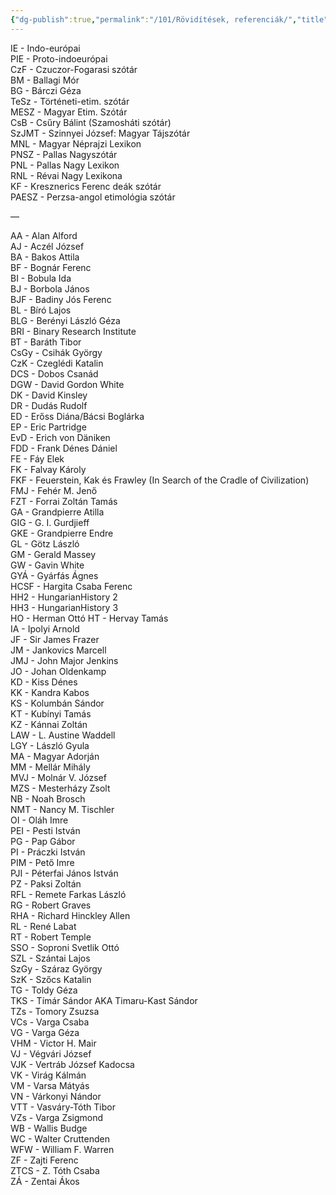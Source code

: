 ```yaml
---
{"dg-publish":true,"permalink":"/101/Rövidítések, referenciák/","title":"Rövidítések, referenciák","created":"2023-10-04T07:50","updated":"2023-11-21T11:22"}
---
```



IE - Indo-európai  
PIE - Proto-indoeurópai  
CzF - Czuczor-Fogarasi szótár  
BM - Ballagi Mór  
BG - Bárczi Géza  
TeSz - Történeti-etim. szótár  
MESZ - Magyar Etim. Szótár  
CsB - Csűry Bálint (Szamosháti szótár)  
SzJMT - Szinnyei József: Magyar Tájszótár  
MNL - Magyar Néprajzi Lexikon  
PNSZ - Pallas Nagyszótár  
PNL - Pallas Nagy Lexikon  
RNL - Révai Nagy Lexikona  
KF - Kresznerics Ferenc deák szótár  
PAESZ - Perzsa-angol etimológia szótár  

—  

AA - Alan Alford  
AJ - Aczél József  
BA - Bakos Attila  
BF - Bognár Ferenc  
BI - Bobula Ida  
BJ - Borbola János  
BJF - Badiny Jós Ferenc  
BL - Bíró Lajos  
BLG - Berényi László Géza  
BRI - Binary Research Institute  
BT - Baráth Tibor  
CsGy - Csihák György  
CzK - Czeglédi Katalin  
DCS - Dobos Csanád  
DGW - David Gordon White  
DK - David Kinsley  
DR - Dudás Rudolf  
ED - Erőss Diána/Bácsi Boglárka  
EP - Eric Partridge  
EvD - Erich von Däniken  
FDD - Frank Dénes Dániel  
FE - Fáy Elek  
FK - Falvay Károly  
FKF - Feuerstein, Kak és Frawley (In Search of the Cradle of Civilization)  
FMJ - Fehér M. Jenő  
FZT - Forrai Zoltán Tamás  
GA - Grandpierre Atilla  
GIG - G. I. Gurdjieff  
GKE - Grandpierre Endre  
GL - Götz László  
GM - Gerald Massey  
GW - Gavin White  
GYÁ - Gyárfás Ágnes  
HCSF - Hargita Csaba Ferenc  
HH2 - HungarianHistory 2  
HH3 - HungarianHistory 3  
HO - Herman Ottó
HT - Hervay Tamás  
IA - Ipolyi Arnold  
JF - Sir James Frazer  
JM - Jankovics Marcell  
JMJ - John Major Jenkins  
JO - Johan Oldenkamp  
KD - Kiss Dénes  
KK - Kandra Kabos  
KS - Kolumbán Sándor  
KT - Kubínyi Tamás  
KZ - Kánnai Zoltán  
LAW - L. Austine Waddell  
LGY - László Gyula  
MA - Magyar Adorján  
MM - Mellár Mihály  
MVJ - Molnár V. József  
MZS - Mesterházy Zsolt  
NB - Noah Brosch  
NMT - Nancy M. Tischler  
OI - Oláh Imre  
PEI - Pesti István  
PG - Pap Gábor  
PI - Práczki István  
PIM - Pető Imre  
PJI - Péterfai János István  
PZ - Paksi Zoltán  
RFL - Remete Farkas László  
RG - Robert Graves  
RHA - Richard Hinckley Allen  
RL - René Labat  
RT - Robert Temple  
SSO - Soproni Svetlik Ottó  
SZL - Szántai Lajos  
SzGy - Száraz György  
SzK - Szőcs Katalin  
TG - Toldy Géza  
TKS - Tímár Sándor AKA Timaru-Kast Sándor  
TZs - Tomory Zsuzsa  
VCs - Varga Csaba  
VG - Varga Géza  
VHM - Victor H. Mair  
VJ - Végvári József  
VJK - Vertráb József Kadocsa  
VK - Virág Kálmán  
VM - Varsa Mátyás  
VN - Várkonyi Nándor  
VTT - Vasváry-Tóth Tibor  
VZs - Varga Zsigmond  
WB - Wallis Budge  
WC - Walter Cruttenden  
WFW - William F. Warren  
ZF - Zajti Ferenc  
ZTCS - Z. Tóth Csaba  
ZÁ - Zentai Ákos  